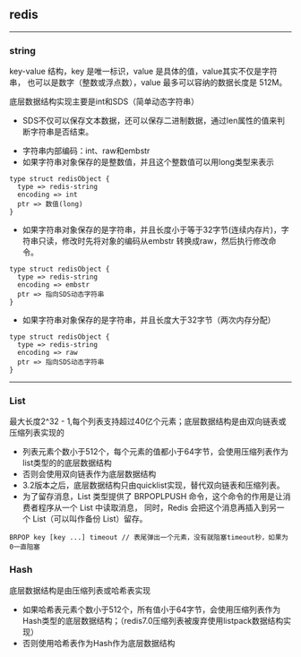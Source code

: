 ## redis

***

### string

key-value 结构，key 是唯一标识，value 是具体的值，value其实不仅是字符串，
也可以是数字（整数或浮点数），value 最多可以容纳的数据长度是 512M。

底层数据结构实现主要是int和SDS（简单动态字符串）

* SDS不仅可以保存文本数据，还可以保存二进制数据，通过len属性的值来判断字符串是否结束。

- 字符串内部编码：int、raw和embstr
- 如果字符串对象保存的是整数值，并且这个整数值可以用long类型来表示

```
type struct redisObject {
  type => redis-string
  encoding => int
  ptr => 数值(long)
}
```

- 如果字符串对象保存的是字符串，并且长度小于等于32字节(连续内存片)，字符串只读，修改时先将对象的编码从embstr
  转换成raw，然后执行修改命令。

```
type struct redisObject {
  type => redis-string
  encoding => embstr
  ptr => 指向SDS动态字符串
}
```

- 如果字符串对象保存的是字符串，并且长度大于32字节（两次内存分配）

```
type struct redisObject {
  type => redis-string
  encoding => raw
  ptr => 指向SDS动态字符串
}
```

***

### List

最大长度2^32 - 1,每个列表支持超过40亿个元素；底层数据结构是由双向链表或压缩列表实现的

* 列表元素个数小于512个，每个元素的值都小于64字节，会使用压缩列表作为list类型的的底层数据结构
* 否则会使用双向链表作为底层数据结构
* 3.2版本之后，底层数据结构只由quicklist实现，替代双向链表和压缩列表。
* 为了留存消息，List 类型提供了 BRPOPLPUSH 命令，这个命令的作用是让消费者程序从一个 List 中读取消息，
  同时，Redis 会把这个消息再插入到另一个 List（可以叫作备份 List）留存。

```
BRPOP key [key ...] timeout // 表尾弹出一个元素，没有就阻塞timeout秒，如果为0一直阻塞
```

### Hash

底层数据结构是由压缩列表或哈希表实现

- 如果哈希表元素个数小于512个，所有值小于64字节，会使用压缩列表作为Hash类型的底层数据结构；（redis7.0压缩列表被废弃使用listpack数据结构实现）
- 否则使用哈希表作为Hash作为底层数据结构
